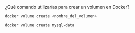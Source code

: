 ¿Qué comando utilizarías para crear un volumen en Docker?
``` bash
docker volume create <nombre_del_volumen>

docker volume create mysql-data
```


